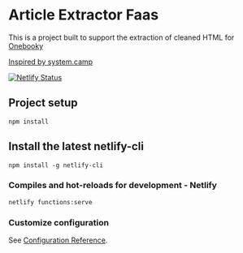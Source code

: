 # Article Extractor Faas

This is a project built to support the extraction of cleaned HTML for [Onebooky](https://onebooky.io)

[Inspired by system.camp](https://system.camp/aws/serverless-article-extract-service-using-node-js-aws-lambda/)

[![Netlify Status](https://api.netlify.com/api/v1/badges/92658672-0851-4bea-a973-200e4868b01a/deploy-status)](https://app.netlify.com/sites/article-extractor/deploys)

## Project setup

```
npm install
```

## Install the latest netlify-cli

```
npm install -g netlify-cli
```

### Compiles and hot-reloads for development - Netlify 

```
netlify functions:serve 
```

### Customize configuration

See [Configuration Reference](https://cli.netlify.com/functions-dev/).
